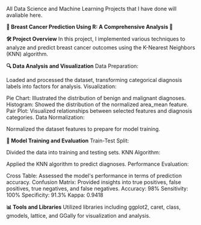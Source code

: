 All Data Science and Machine Learning Projects that I have done will avaliable here.


**🚀 Breast Cancer Prediction Using R: A Comprehensive Analysis 🌟**

**🛠️ Project Overview**
In this project, I implemented various techniques to analyze and predict breast cancer outcomes using the K-Nearest Neighbors (KNN) algorithm.


**🔍 Data Analysis and Visualization**
Data Preparation:

Loaded and processed the dataset, transforming categorical diagnosis labels into factors for analysis.
Visualization:

Pie Chart: Illustrated the distribution of benign and malignant diagnoses.
Histogram: Showed the distribution of the normalized area_mean feature.
Pair Plot: Visualized relationships between selected features and diagnosis categories.
Data Normalization:

Normalized the dataset features to prepare for model training.


**🔬 Model Training and Evaluation**
Train-Test Split:

Divided the data into training and testing sets.
KNN Algorithm:

Applied the KNN algorithm to predict diagnoses.
Performance Evaluation:

Cross Table: Assessed the model's performance in terms of prediction accuracy.
Confusion Matrix: Provided insights into true positives, false positives, true negatives, and false negatives.
Accuracy: 98%
Sensitivity: 100%
Specificity: 91.3%
Kappa: 0.9418


**📊 Tools and Libraries**
Utilized libraries including ggplot2, caret, class, gmodels, lattice, and GGally for visualization and analysis.
